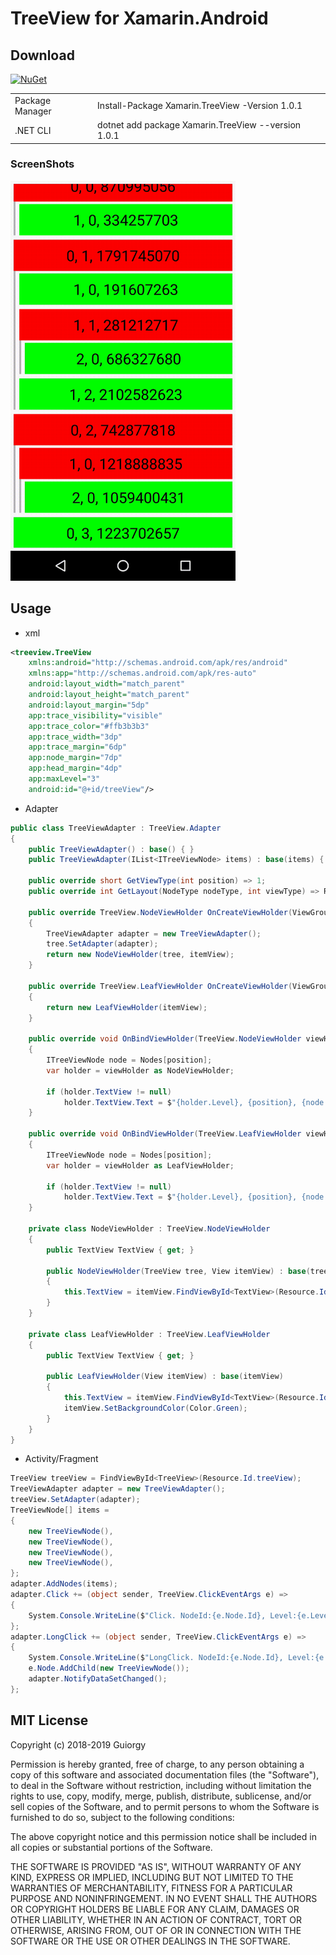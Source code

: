# TreeView for Xamarin.Android

## Download
[![NuGet](https://img.shields.io/nuget/v/Xamarin.TreeView.svg?style=flat&max-age=86400)](https://www.nuget.org/packages/Xamarin.TreeView/)

|  |  |
| --------------- | ----------------------------------------------- |
| Package Manager | Install-Package Xamarin.TreeView -Version 1.0.1 |
| .NET CLI | dotnet add package Xamarin.TreeView --version 1.0.1 |

### ScreenShots

<img src="https://github.com/Guiorgy/TreeView/blob/master/Captures/demo.gif?raw=true" width="360"/>

## Usage

* xml
```xml
<treeview.TreeView
    xmlns:android="http://schemas.android.com/apk/res/android"
    xmlns:app="http://schemas.android.com/apk/res-auto"
    android:layout_width="match_parent"
    android:layout_height="match_parent"
    android:layout_margin="5dp"
    app:trace_visibility="visible"
    app:trace_color="#ffb3b3b3"
    app:trace_width="3dp"
    app:trace_margin="6dp"
    app:node_margin="7dp"
    app:head_margin="4dp"
    app:maxLevel="3"
    android:id="@+id/treeView"/>
```

* Adapter
```cs
public class TreeViewAdapter : TreeView.Adapter
{
    public TreeViewAdapter() : base() { }
    public TreeViewAdapter(IList<ITreeViewNode> items) : base(items) { }

    public override short GetViewType(int position) => 1;
    public override int GetLayout(NodeType nodeType, int viewType) => Resource.Layout.treeview_node;

    public override TreeView.NodeViewHolder OnCreateViewHolder(ViewGroup parent, TreeView tree, View itemView, int viewType)
    {
        TreeViewAdapter adapter = new TreeViewAdapter();
        tree.SetAdapter(adapter);
        return new NodeViewHolder(tree, itemView);
    }

    public override TreeView.LeafViewHolder OnCreateViewHolder(ViewGroup parent, View itemView, int viewType)
    {
        return new LeafViewHolder(itemView);
    }

    public override void OnBindViewHolder(TreeView.NodeViewHolder viewHolder, int position)
    {
        ITreeViewNode node = Nodes[position];
        var holder = viewHolder as NodeViewHolder;

        if (holder.TextView != null)
            holder.TextView.Text = $"{holder.Level}, {position}, {node.Id}";
    }

    public override void OnBindViewHolder(TreeView.LeafViewHolder viewHolder, int position)
    {
        ITreeViewNode node = Nodes[position];
        var holder = viewHolder as LeafViewHolder;

        if (holder.TextView != null)
            holder.TextView.Text = $"{holder.Level}, {position}, {node.Id}";
    }

    private class NodeViewHolder : TreeView.NodeViewHolder
    {
        public TextView TextView { get; }

        public NodeViewHolder(TreeView tree, View itemView) : base(tree, itemView)
        {
            this.TextView = itemView.FindViewById<TextView>(Resource.Id.text);
        }
    }

    private class LeafViewHolder : TreeView.LeafViewHolder
    {
        public TextView TextView { get; }

        public LeafViewHolder(View itemView) : base(itemView)
        {
            this.TextView = itemView.FindViewById<TextView>(Resource.Id.text);
            itemView.SetBackgroundColor(Color.Green);
        }
    }
}
```

* Activity/Fragment
```cs
TreeView treeView = FindViewById<TreeView>(Resource.Id.treeView);
TreeViewAdapter adapter = new TreeViewAdapter();
treeView.SetAdapter(adapter);
TreeViewNode[] items =
{
    new TreeViewNode(),
    new TreeViewNode(),
    new TreeViewNode(),
    new TreeViewNode(),
};
adapter.AddNodes(items);
adapter.Click += (object sender, TreeView.ClickEventArgs e) =>
{
    System.Console.WriteLine($"Click. NodeId:{e.Node.Id}, Level:{e.Level}, Position:{e.Position}, NodeType{e.NodeType}");
};
adapter.LongClick += (object sender, TreeView.ClickEventArgs e) =>
{
    System.Console.WriteLine($"LongClick. NodeId:{e.Node.Id}, Level:{e.Level}, Position:{e.Position}, NodeType{e.NodeType}");
    e.Node.AddChild(new TreeViewNode());
    adapter.NotifyDataSetChanged();
};
```

## MIT License

Copyright (c) 2018-2019 Guiorgy

Permission is hereby granted, free of charge, to any person obtaining a copy
of this software and associated documentation files (the "Software"), to deal
in the Software without restriction, including without limitation the rights
to use, copy, modify, merge, publish, distribute, sublicense, and/or sell
copies of the Software, and to permit persons to whom the Software is
furnished to do so, subject to the following conditions:

The above copyright notice and this permission notice shall be included in all
copies or substantial portions of the Software.

THE SOFTWARE IS PROVIDED "AS IS", WITHOUT WARRANTY OF ANY KIND, EXPRESS OR
IMPLIED, INCLUDING BUT NOT LIMITED TO THE WARRANTIES OF MERCHANTABILITY,
FITNESS FOR A PARTICULAR PURPOSE AND NONINFRINGEMENT. IN NO EVENT SHALL THE
AUTHORS OR COPYRIGHT HOLDERS BE LIABLE FOR ANY CLAIM, DAMAGES OR OTHER
LIABILITY, WHETHER IN AN ACTION OF CONTRACT, TORT OR OTHERWISE, ARISING FROM,
OUT OF OR IN CONNECTION WITH THE SOFTWARE OR THE USE OR OTHER DEALINGS IN THE
SOFTWARE.
